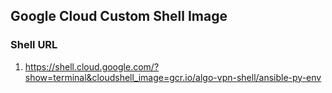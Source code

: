 ## Google Cloud Custom Shell Image

### Shell URL
1. https://shell.cloud.google.com/?show=terminal&cloudshell_image=gcr.io/algo-vpn-shell/ansible-py-env
